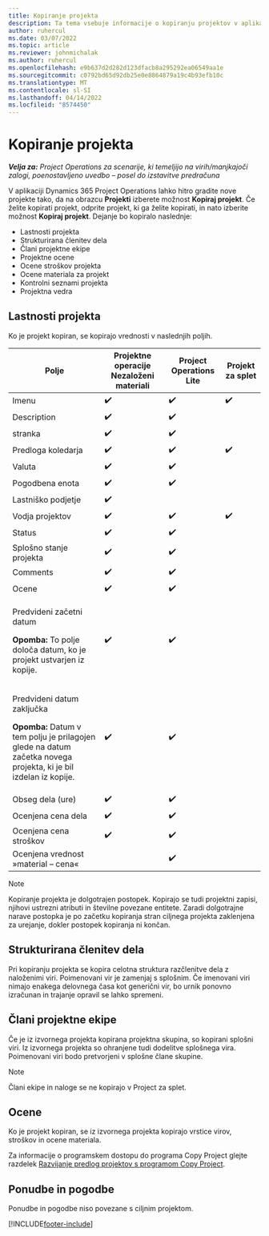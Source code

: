 ```yaml
---
title: Kopiranje projekta
description: Ta tema vsebuje informacije o kopiranju projektov v aplikaciji Dynamics 365 Project Operations.
author: ruhercul
ms.date: 03/07/2022
ms.topic: article
ms.reviewer: johnmichalak
ms.author: ruhercul
ms.openlocfilehash: e9b637d2d282d123dfacb8a295292ea06549aa1e
ms.sourcegitcommit: c0792bd65d92db25e0e8864879a19c4b93efb10c
ms.translationtype: MT
ms.contentlocale: sl-SI
ms.lasthandoff: 04/14/2022
ms.locfileid: "8574450"
---
```

# <a name="copy-a-project"></a>Kopiranje projekta

_**Velja za:** Project Operations za scenarije, ki temeljijo na virih/manjkajoči zalogi, poenostavljeno uvedbo – posel do izstavitve predračuna_

V aplikaciji Dynamics 365 Project Operations lahko hitro gradite nove projekte tako, da na obrazcu **Projekti** izberete možnost **Kopiraj projekt**. Če želite kopirati projekt, odprite projekt, ki ga želite kopirati, in nato izberite možnost **Kopiraj projekt**. Dejanje bo kopiralo naslednje:

- Lastnosti projekta 
- Strukturirana členitev dela
- Člani projektne ekipe
- Projektne ocene
- Ocene stroškov projekta
- Ocene materiala za projekt
- Kontrolni seznami projekta
- Projektna vedra

## <a name="project-properties"></a>Lastnosti projekta

Ko je projekt kopiran, se kopirajo vrednosti v naslednjih poljih.

| Polje | Projektne operacije Nezaloženi materiali | Project Operations Lite | Projekt za splet |
|-------|------------------------------------------|-------------------------|---------------------|
| Imenu | :heavy_check_mark: | :heavy_check_mark: | :heavy_check_mark: |
| Description | :heavy_check_mark: | :heavy_check_mark: | |
| stranka | :heavy_check_mark: | :heavy_check_mark: | |
| Predloga koledarja | :heavy_check_mark: | :heavy_check_mark: | :heavy_check_mark: |
| Valuta | :heavy_check_mark: | :heavy_check_mark: | |
| Pogodbena enota | :heavy_check_mark: | :heavy_check_mark: | |
| Lastniško podjetje | :heavy_check_mark: | | |
| Vodja projektov | :heavy_check_mark: | :heavy_check_mark: | :heavy_check_mark: |
| Status | :heavy_check_mark: | :heavy_check_mark: | |
| Splošno stanje projekta | :heavy_check_mark: | :heavy_check_mark: | |
| Comments | :heavy_check_mark: | :heavy_check_mark: | |
| Ocene | :heavy_check_mark: | :heavy_check_mark: | |
| <p>Predvideni začetni datum</p><p><strong>Opomba:</strong> To polje določa datum, ko je projekt ustvarjen iz kopije. | :heavy_check_mark: | :heavy_check_mark: | |
| <p>Predvideni datum zaključka</p><p><strong>Opomba:</strong> Datum v tem polju je prilagojen glede na datum začetka novega projekta, ki je bil izdelan iz kopije.</p> | :heavy_check_mark: | :heavy_check_mark: | |
| Obseg dela (ure) | :heavy_check_mark: | :heavy_check_mark: | |
| Ocenjena cena dela | :heavy_check_mark: | :heavy_check_mark: | |
| Ocenjena cena stroškov | :heavy_check_mark: | :heavy_check_mark: | |
| Ocenjena vrednost »material – cena« | | :heavy_check_mark: | |

> [!NOTE]
> Kopiranje projekta je dolgotrajen postopek. Kopirajo se tudi projektni zapisi, njihovi ustrezni atributi in številne povezane entitete. Zaradi dolgotrajne narave postopka je po začetku kopiranja stran ciljnega projekta zaklenjena za urejanje, dokler postopek kopiranja ni končan.

## <a name="work-breakdown-structure"></a>Strukturirana členitev dela

Pri kopiranju projekta se kopira celotna struktura razčlenitve dela z naloženimi viri. Poimenovani vir je zamenjaj s splošnim. Če imenovani viri nimajo enakega delovnega časa kot generični vir, bo urnik ponovno izračunan in trajanje opravil se lahko spremeni.

## <a name="project-team-members"></a>Člani projektne ekipe

Če je iz izvornega projekta kopirana projektna skupina, so kopirani splošni viri. Iz izvornega projekta so ohranjene tudi dodelitve splošnega vira. Poimenovani viri bodo pretvorjeni v splošne člane skupine.

> [!NOTE]
> Člani ekipe in naloge se ne kopirajo v Project za splet.

## <a name="estimates"></a>Ocene

Ko je projekt kopiran, se iz izvornega projekta kopirajo vrstice virov, stroškov in ocene materiala. 

Za informacije o programskem dostopu do programa Copy Project glejte razdelek [Razvijanje predlog projektov s programom Copy Project](dev-copy-project.md).

## <a name="quotes-and-contracts"></a>Ponudbe in pogodbe

Ponudbe in pogodbe niso povezane s ciljnim projektom.

[!INCLUDE[footer-include](../includes/footer-banner.md)]
